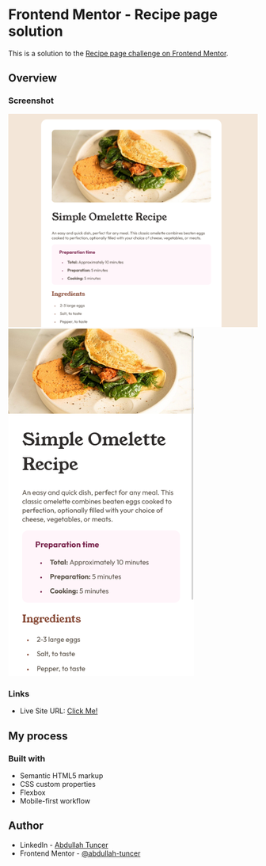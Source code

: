 # Frontend Mentor - Recipe page solution

This is a solution to the [Recipe page challenge on Frontend Mentor](https://www.frontendmentor.io/challenges/recipe-page-KiTsR8QQKm).
## Overview

### Screenshot

![screenshot_desktop.png](screenshot_desktop.png)
![screenshot_mobile.png](screenshot_mobile.png)

### Links

- Live Site URL: [Click Me!](https://abdullah-tuncer.github.io/fm-recipe-page/)

## My process

### Built with

- Semantic HTML5 markup
- CSS custom properties
- Flexbox
- Mobile-first workflow

## Author

- LinkedIn - [Abdullah Tunçer](https://www.linkedin.com/in/abdullah-tuncer/)
- Frontend Mentor - [@abdullah-tuncer](https://www.frontendmentor.io/profile/abdullah-tuncer)
